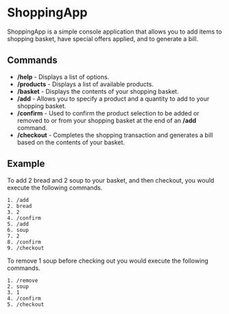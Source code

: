 # ShoppingApp
ShoppingApp is a simple console application that allows you to add items to shopping basket, have special offers applied, and to generate a bill.

## Commands

- **/help** - Displays a list of options.
- **/products** - Displays a list of available products.
- **/basket** - Displays the contents of your shopping basket.
- **/add** - Allows you to specify a product and a quantity to add to your shopping basket.
- **/confirm** - Used to confirm the product selection to be added or removed to or from your shopping basket at the end of an **/add** command.
- **/checkout** - Completes the shopping transaction and generates a bill based on the contents of your basket.

## Example

To add 2 bread and 2 soup to your basket, and then checkout, you would execute the following commands.
```
1. /add
2. bread
3. 2
4. /confirm
5. /add
6. soup
7. 2
8. /confirm
9. /checkout
```

To remove 1 soup before checking out you would execute the following commands.
```
1. /remove
2. soup
3. 1
4. /confirm
5. /checkout
```
